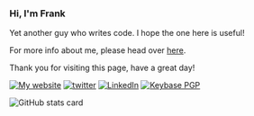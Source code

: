 ### Hi, I'm Frank

Yet another guy who writes code. I hope the one here is useful!

For more info about me, please head over [here](https://fpira.com/about).

Thank you for visiting this page, have a great day!

[![My website](https://img.shields.io/website?down_color=lightgrey&down_message=fpira.com&label=website&up_color=blue&up_message=fpira.com&url=https%3A%2F%2Ffpira.com)](https://fpira.com) 
[![twitter](https://img.shields.io/badge/twitter-%40pirafrank-blue)](http://a.fpira.com/twitter) 
[![LinkedIn](https://img.shields.io/badge/LinkedIn-pirafrank-blue)](http://a.fpira.com/linkedin) 
[![Keybase PGP](https://img.shields.io/keybase/pgp/pirafrank?logo=keybase)](http://a.fpira.com/keybase) 

![GitHub stats card](https://github-readme-stats.vercel.app/api?username=pirafrank&show_icons=false&theme=chartreuse-dark&bg_color=22272E&title_color=539BF5)

<!--
**pirafrank/pirafrank** is a ✨ _special_ ✨ repository because its `README.md` (this file) appears on your GitHub profile.

Here are some ideas to get you started:

- 🔭 I’m currently working on ...
- 🌱 I’m currently learning ...
- 👯 I’m looking to collaborate on ...
- 🤔 I’m looking for help with ...
- 💬 Ask me about ...
- 📫 How to reach me: ...
- 😄 Pronouns: ...
- ⚡ Fun fact: ...
-->
